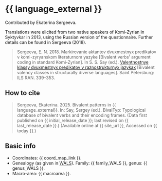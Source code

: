 # {{ language_external }}
Contributed by Ekaterina Sergeeva.

Translations were elicited from two native speakers of Komi-Zyrian in Syktyvkar in 2013, using the Russian version of the questionnaire. Further details can be found in Sergeeva (2018).

> Sergeeva, E. N. 2018. Markirovanie aktantov dvuxmestnyx predikatov v komi-zyryanskom literaturnom yazyke [Bivalent verbs' argument coding in standard Komi-Zyrian]. In S. S. Say (ed.). [Valentnostnye klassy dvuxmestnyx predikatov v raznostrukturnyx jazykax](https://bivaltyp.info/docs/Say_ed_20018_Valentnostnye.pdf) [Bivalent valency classes in structurally diverse languages]. Saint Petersburg: ILS RAN. 
339–353.

## How to cite
> Sergeeva, Ekaterina. 2025. Bivalent patterns in {{ language_external}}. 
> In: Say, Sergey (ed.). BivalTyp: Typological database of bivalent verbs and their encoding frames. 
> (Data first published on {{ initial_release_date }}; 
> last revised on {{ last_release_date }}.) (Available online at {{ site_url }}, 
> Accessed on {{ today }}.)

## Basic info
- Coordinates: {{ coord_map_link }}.
- Genealogy (as given in [WALS](https://wals.info/)). Family: {{ family_WALS }}, genus: {{ genus_WALS }}.
- Macro-area: {{ macroarea }}.

